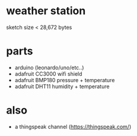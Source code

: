 # weather station

sketch size < 28,672 bytes

# parts

* arduino (leonardo/uno/etc..)
* adafruit CC3000 wifi shield
* adafruit BMP180 pressure + temperature
* adafruit DHT11 humidity + temperature

# also

* a thingspeak channel (https://thingspeak.com/)